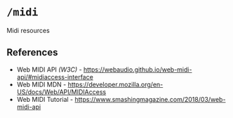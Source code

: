 # `/midi`

Midi resources

## References

  - Web MIDI API _(W3C)_ - https://webaudio.github.io/web-midi-api/#midiaccess-interface
  - Web MIDI MDN - https://developer.mozilla.org/en-US/docs/Web/API/MIDIAccess
  - Web MIDI Tutorial - https://www.smashingmagazine.com/2018/03/web-midi-api
